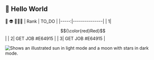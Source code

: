 ## **👋 Hello World**
🧐  👽  🙈🙉🙊
| Rank |     TO_DO     |
|-----:|---------------|
|     1|    $${\color{red}Red}$$  |
|     2|    GET JOB #E64915   |
|     3|    GET JOB  #E64915  |

<picture>
  <source media="(prefers-color-scheme: dark)" srcset="https://www.cdc.gov/diabetes/images/library/features/GettyImages-90695610_Diabetes-Feet.jpg?_=83379">
  <source media="(prefers-color-scheme: light)" srcset="https://www.cdc.gov/diabetes/images/library/features/GettyImages-90695610_Diabetes-Feet.jpg?_=83379">
  <img alt="Shows an illustrated sun in light mode and a moon with stars in dark mode."https://www.cdc.gov/diabetes/images/library/features/GettyImages-90695610_Diabetes-Feet.jpg?_=83379">
</picture>
